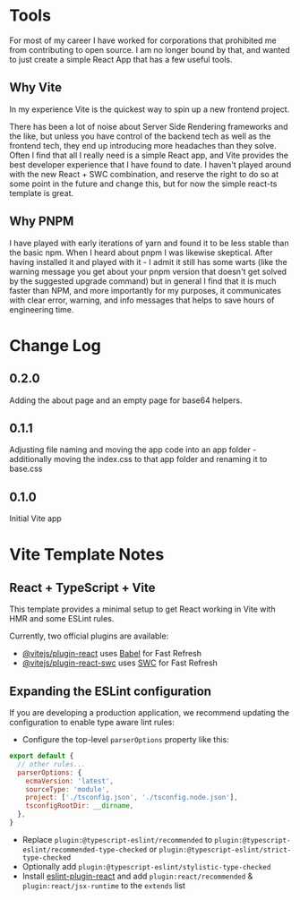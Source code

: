 # Tools

For most of my career I have worked for corporations that prohibited me from contributing to open source. I am no longer bound by that, and wanted to just create a simple React App that has a few useful tools.

## Why Vite

In my experience Vite is the quickest way to spin up a new frontend project.

There has been a lot of noise about Server Side Rendering frameworks and the like, but unless you have control of the backend tech as well as the frontend tech, they end up introducing more headaches than they solve. Often I find that all I really need is a simple React app, and Vite provides the best developer experience that I have found to date. I haven't played around with the new React + SWC combination, and reserve the right to do so at some point in the future and change this, but for now the simple react-ts template is great.

## Why PNPM
I have played with early iterations of yarn and found it to be less stable than the basic npm. When I heard about pnpm I was likewise skeptical. After having installed it and played with it - I admit it still has some warts (like the warning message you get about your pnpm version that doesn't get solved by the suggested upgrade command) but in general I find that it is much faster than NPM, and more importantly for my purposes, it communicates with clear error, warning, and info messages that helps to save hours of engineering time.

# Change Log

## 0.2.0
Adding the about page and an empty page for base64 helpers.

## 0.1.1
Adjusting file naming and moving the app code into an app folder - additionally moving the index.css to that app folder and renaming it to base.css

## 0.1.0
Initial Vite app

# Vite Template Notes
## React + TypeScript + Vite

This template provides a minimal setup to get React working in Vite with HMR and some ESLint rules.

Currently, two official plugins are available:

- [@vitejs/plugin-react](https://github.com/vitejs/vite-plugin-react/blob/main/packages/plugin-react/README.md) uses [Babel](https://babeljs.io/) for Fast Refresh
- [@vitejs/plugin-react-swc](https://github.com/vitejs/vite-plugin-react-swc) uses [SWC](https://swc.rs/) for Fast Refresh

## Expanding the ESLint configuration

If you are developing a production application, we recommend updating the configuration to enable type aware lint rules:

- Configure the top-level `parserOptions` property like this:

```js
export default {
  // other rules...
  parserOptions: {
    ecmaVersion: 'latest',
    sourceType: 'module',
    project: ['./tsconfig.json', './tsconfig.node.json'],
    tsconfigRootDir: __dirname,
  },
}
```

- Replace `plugin:@typescript-eslint/recommended` to `plugin:@typescript-eslint/recommended-type-checked` or `plugin:@typescript-eslint/strict-type-checked`
- Optionally add `plugin:@typescript-eslint/stylistic-type-checked`
- Install [eslint-plugin-react](https://github.com/jsx-eslint/eslint-plugin-react) and add `plugin:react/recommended` & `plugin:react/jsx-runtime` to the `extends` list
